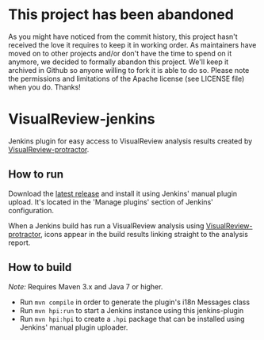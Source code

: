 # This project has been abandoned

As you might have noticed from the commit history, this project hasn't received the love it requires to keep it in working order. As maintainers have moved on to other projects and/or don't have the time to spend on it anymore, we decided to formally abandon this project. We'll keep it archived in Github so anyone willing to fork it is able to do so. Please note the permissions and limitations of the Apache license (see LICENSE file) when you do. Thanks!

# VisualReview-jenkins
Jenkins plugin for easy access to VisualReview analysis results created by [VisualReview-protractor](https://github.com/xebia/visualreview-protractor/).

## How to run
Download the [latest release](https://github.com/xebia/VisualReview-jenkins/releases) and install it using Jenkins' manual plugin upload.
It's located in the 'Manage plugins' section of Jenkins' configuration.

When a Jenkins build has run a VisualReview analysis using [VisualReview-protractor](https://github.com/xebia/visualreview-protractor/),
icons appear in the build results linking straight to the analysis report.

## How to build
_Note:_ Requires Maven 3.x and Java 7 or higher.

- Run `mvn compile` in order to generate the plugin's i18n Messages class
- Run `mvn hpi:run` to start a Jenkins instance using this jenkins-plugin
- Run `mvn hpi:hpi` to create a `.hpi` package that can be installed using Jenkins' manual plugin uploader.

